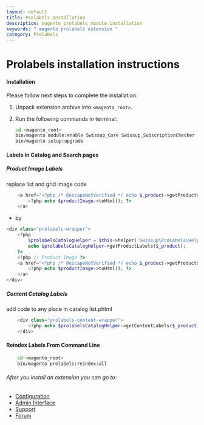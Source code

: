 ```yaml
---
layout: default
title: Prolabels Installation
description: magento prolabels module installation
keywords: " magento prolabels extension "
category: Prolabels
---
```


# Prolabels installation instructions

#### Installation

Please follow next steps to complete the installation:

 1. Unpack extension archive into `<magento_root>`.
 2. Run the following commands in terminal:

    ```bash
    cd <magento_root>
    bin/magento module:enable Swissup_Core Swissup_SubscriptionChecker Swissup_ProLabels
    bin/magento setup:upgrade
    ```

#### Labels in Catalog and Search pages

##### Product Image Labels

replace list and grid image code

```php
    <a href="<?php /* @escapeNotVerified */ echo $_product->getProductUrl() ?>" class="product photo product-item-photo" tabindex="-1">
        <?php echo $productImage->toHtml(); ?>
    </a>
```

* by

```php
<div class="prolabels-wrapper">
    <?php
        $prolabelsCatalogHelper = $this->helper('Swissup\ProLabels\Helper\Catalog');
        echo $prolabelsCatalogHelper->getProductLabels($_product);
    ?>
    <?php // Product Image ?>
    <a href="<?php /* @escapeNotVerified */ echo $_product->getProductUrl() ?>" class="product photo product-item-photo" tabindex="-1">
        <?php echo $productImage->toHtml(); ?>
    </a>
</div>
```

##### Content Catalog Labels

add code to any place in catalog list.phtml

```php
    <div class="prolabels-content-wrapper">
        <?php echo $prolabelsCatalogHelper->getContentLabels($_product); ?>
    </div>
```

#### Reindex Labels From Command Line

```bash
    cd <magento_root>
    bin/magento prolabels:reindex:all
```

###### After you install an extension you can go to:

* [Configuration](../configuration/)
* [Admin Interface](../interfaces/)
* [Support](https://swissuplabs.com/contacts/)
* [Forum](https://swissuplabs.com/magento-forum/)
